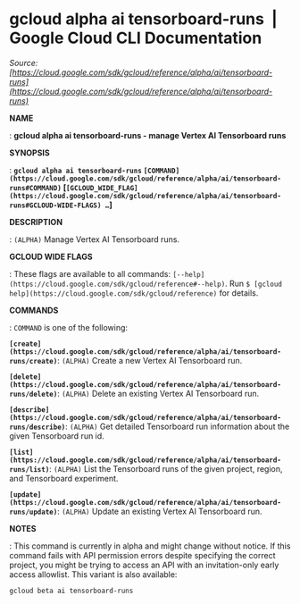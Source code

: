 # gcloud alpha ai tensorboard-runs  |  Google Cloud CLI Documentation

*Source: [https://cloud.google.com/sdk/gcloud/reference/alpha/ai/tensorboard-runs](https://cloud.google.com/sdk/gcloud/reference/alpha/ai/tensorboard-runs)*

**NAME**

: **gcloud alpha ai tensorboard-runs - manage Vertex AI Tensorboard runs**

**SYNOPSIS**

: **`gcloud alpha ai tensorboard-runs` `[COMMAND](https://cloud.google.com/sdk/gcloud/reference/alpha/ai/tensorboard-runs#COMMAND)` [`[GCLOUD_WIDE_FLAG](https://cloud.google.com/sdk/gcloud/reference/alpha/ai/tensorboard-runs#GCLOUD-WIDE-FLAGS) …`]**

**DESCRIPTION**

: `(ALPHA)` Manage Vertex AI Tensorboard runs.

**GCLOUD WIDE FLAGS**

: These flags are available to all commands: `[--help](https://cloud.google.com/sdk/gcloud/reference#--help)`.
Run `$ [gcloud help](https://cloud.google.com/sdk/gcloud/reference)` for details.

**COMMANDS**

: ``COMMAND`` is one of the following:

**`[create](https://cloud.google.com/sdk/gcloud/reference/alpha/ai/tensorboard-runs/create)`**:
`(ALPHA)` Create a new Vertex AI Tensorboard run.

**`[delete](https://cloud.google.com/sdk/gcloud/reference/alpha/ai/tensorboard-runs/delete)`**:
`(ALPHA)` Delete an existing Vertex AI Tensorboard run.

**`[describe](https://cloud.google.com/sdk/gcloud/reference/alpha/ai/tensorboard-runs/describe)`**:
`(ALPHA)` Get detailed Tensorboard run information about the given
Tensorboard run id.

**`[list](https://cloud.google.com/sdk/gcloud/reference/alpha/ai/tensorboard-runs/list)`**:
`(ALPHA)` List the Tensorboard runs of the given project, region, and
Tensorboard experiment.

**`[update](https://cloud.google.com/sdk/gcloud/reference/alpha/ai/tensorboard-runs/update)`**:
`(ALPHA)` Update an existing Vertex AI Tensorboard run.

**NOTES**

: This command is currently in alpha and might change without notice. If this
command fails with API permission errors despite specifying the correct project,
you might be trying to access an API with an invitation-only early access
allowlist. This variant is also available:

```
gcloud beta ai tensorboard-runs
```